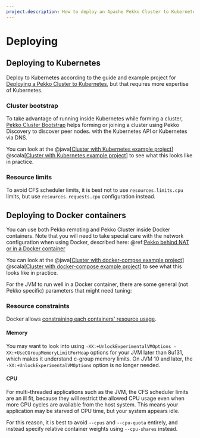 ```yaml
---
project.description: How to deploy an Apache Pekko Cluster to Kubernetes and Docker.
---
```

# Deploying

## Deploying to Kubernetes

Deploy to Kubernetes according to the guide and example project for [Deploying a Pekko Cluster to Kubernetes]($pekko.doc.dns$/docs/pekko-management/current/kubernetes-deployment/index.html), but that requires more expertise of Kubernetes.

### Cluster bootstrap

To take advantage of running inside Kubernetes while forming a cluster, 
[Pekko Cluster Bootstrap]($pekko.doc.dns$/docs/pekko-management/current/bootstrap/) helps forming or joining a cluster using Pekko Discovery to discover peer nodes. 
with the Kubernetes API or Kubernetes via DNS.  

You can look at the
@java[[Cluster with Kubernetes example project](https://github.com/apache/pekko-samples/tree/main/pekko-sample-cluster-kubernetes-java)]
@scala[[Cluster with Kubernetes example project](https://github.com/apache/pekko-samples/tree/main/pekko-sample-cluster-kubernetes-scala)]
to see what this looks like in practice.
 
### Resource limits

To avoid CFS scheduler limits, it is best not to use `resources.limits.cpu` limits, but use `resources.requests.cpu` configuration instead.

## Deploying to Docker containers

You can use both Pekko remoting and Pekko Cluster inside Docker containers. Note
that you will need to take special care with the network configuration when using Docker,
described here: @ref:[Pekko behind NAT or in a Docker container](../remoting-artery.md#remote-configuration-nat-artery)

You can look at the
@java[[Cluster with docker-compse example project](https://github.com/apache/pekko-samples/tree/main/pekko-sample-cluster-docker-compose-java)]
@scala[[Cluster with docker-compose example project](https://github.com/apache/pekko-samples/tree/main/pekko-sample-cluster-docker-compose-scala)]
to see what this looks like in practice.

For the JVM to run well in a Docker container, there are some general (not Pekko specific) parameters that might need tuning:

### Resource constraints

Docker allows [constraining each containers' resource usage](https://docs.docker.com/config/containers/resource_constraints/).

#### Memory

You may want to look into using `-XX:+UnlockExperimentalVMOptions -XX:+UseCGroupMemoryLimitForHeap` options for your JVM later than 8u131, which makes it understand c-group memory limits. On JVM 10 and later, the `-XX:+UnlockExperimentalVMOptions` option is no longer needed.

#### CPU

For multi-threaded applications such as the JVM, the CFS scheduler limits are an ill fit, because they will restrict
the allowed CPU usage even when more CPU cycles are available from the host system. This means your application may be
starved of CPU time, but your system appears idle.

For this reason, it is best to avoid `--cpus` and `--cpu-quota` entirely, and instead specify relative container weights using `--cpu-shares` instead.

